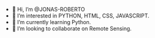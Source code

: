 - 👋 Hi, I’m @JONAS-ROBERTO
- 👀 I’m interested in PYTHON, HTML, CSS, JAVASCRIPT.
- 🌱 I’m currently learning Python.
- 💞️ I’m looking to collaborate on Remote Sensing.

<!---
JONAS-ROBERTO/JONAS-ROBERTO is a ✨ special ✨ repository because its `README.md` (this file) appears on your GitHub profile.
You can click the Preview link to take a look at your changes.
--->

